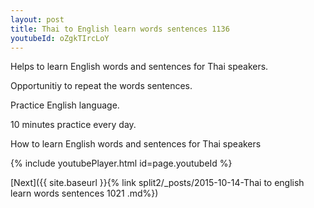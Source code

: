 ```yaml
---
layout: post
title: Thai to English learn words sentences 1136 
youtubeId: oZgkTIrcLoY
---
```

 
 
Helps to learn English words and sentences for Thai speakers.

Opportunitiy to repeat the words sentences. 

Practice English language. 
 
10 minutes practice every day. 
 
How to learn English words and sentences for Thai speakers 
 
{% include youtubePlayer.html id=page.youtubeId %}
 
 
[Next]({{ site.baseurl }}{% link  split2/_posts/2015-10-14-Thai to english learn words sentences 1021 .md%})
 
